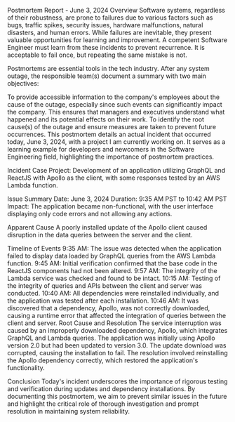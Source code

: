 Postmortem Report - June 3, 2024
Overview
Software systems, regardless of their robustness, are prone to failures due to various factors such as bugs, traffic spikes, security issues, hardware malfunctions, natural disasters, and human errors. While failures are inevitable, they present valuable opportunities for learning and improvement. A competent Software Engineer must learn from these incidents to prevent recurrence. It is acceptable to fail once, but repeating the same mistake is not.

Postmortems are essential tools in the tech industry. After any system outage, the responsible team(s) document a summary with two main objectives:

To provide accessible information to the company's employees about the cause of the outage, especially since such events can significantly impact the company. This ensures that managers and executives understand what happened and its potential effects on their work.
To identify the root cause(s) of the outage and ensure measures are taken to prevent future occurrences.
This postmortem details an actual incident that occurred today, June 3, 2024, with a project I am currently working on. It serves as a learning example for developers and newcomers in the Software Engineering field, highlighting the importance of postmortem practices.

Incident Case
Project: Development of an application utilizing GraphQL and ReactJS with Apollo as the client, with some responses tested by an AWS Lambda function.

Issue Summary
Date: June 3, 2024
Duration: 9:35 AM PST to 10:42 AM PST
Impact: The application became non-functional, with the user interface displaying only code errors and not allowing any actions.

Apparent Cause
A poorly installed update of the Apollo client caused disruption in the data queries between the server and the client.

Timeline of Events
9:35 AM: The issue was detected when the application failed to display data loaded by GraphQL queries from the AWS Lambda function.
9:45 AM: Initial verification confirmed that the base code in the ReactJS components had not been altered.
9:57 AM: The integrity of the Lambda service was checked and found to be intact.
10:15 AM: Testing of the integrity of queries and APIs between the client and server was conducted.
10:40 AM: All dependencies were reinstalled individually, and the application was tested after each installation.
10:46 AM: It was discovered that a dependency, Apollo, was not correctly downloaded, causing a runtime error that affected the integration of queries between the client and server.
Root Cause and Resolution
The service interruption was caused by an improperly downloaded dependency, Apollo, which integrates GraphQL and Lambda queries. The application was initially using Apollo version 2.0 but had been updated to version 3.0. The update download was corrupted, causing the installation to fail. The resolution involved reinstalling the Apollo dependency correctly, which restored the application's functionality.

Conclusion
Today's incident underscores the importance of rigorous testing and verification during updates and dependency installations. By documenting this postmortem, we aim to prevent similar issues in the future and highlight the critical role of thorough investigation and prompt resolution in maintaining system reliability.

